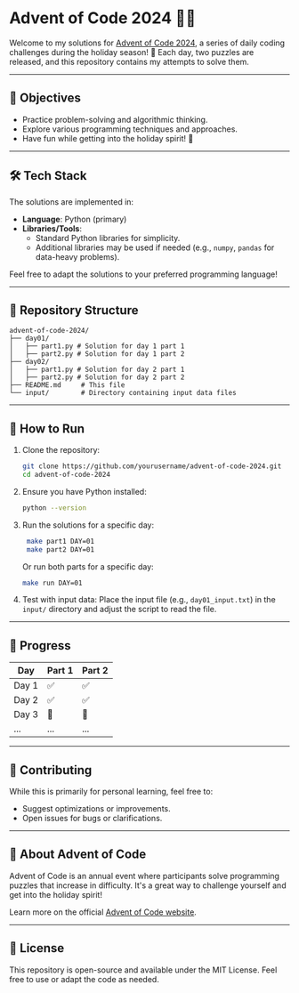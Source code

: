 
# Advent of Code 2024 🎄✨

Welcome to my solutions for [Advent of Code 2024](https://adventofcode.com/2024), a series of daily coding challenges during the holiday season! 🎁 Each day, two puzzles are released, and this repository contains my attempts to solve them.

---

## 🎯 Objectives
- Practice problem-solving and algorithmic thinking.
- Explore various programming techniques and approaches.
- Have fun while getting into the holiday spirit! 🌟

---

## 🛠️ Tech Stack
The solutions are implemented in:
- **Language**: Python (primary)
- **Libraries/Tools**: 
  - Standard Python libraries for simplicity.
  - Additional libraries may be used if needed (e.g., `numpy`, `pandas` for data-heavy problems).

Feel free to adapt the solutions to your preferred programming language!

---

## 📂 Repository Structure
```
advent-of-code-2024/
├── day01/
│   ├── part1.py # Solution for day 1 part 1
│   ├── part2.py # Solution for day 1 part 2
├── day02/
│   ├── part1.py # Solution for day 2 part 1
│   ├── part2.py # Solution for day 2 part 2
├── README.md     # This file
└── input/        # Directory containing input data files
```

---

## 🚀 How to Run
1. Clone the repository:
   ```bash
   git clone https://github.com/yourusername/advent-of-code-2024.git
   cd advent-of-code-2024
   ```

2. Ensure you have Python installed:
   ```bash
   python --version
   ```

3. Run the solutions for a specific day:
   ```bash
    make part1 DAY=01
    make part2 DAY=01
   ```

   Or run both parts for a specific day:
   ```bash
   make run DAY=01
   ```

4. Test with input data:
   Place the input file (e.g., `day01_input.txt`) in the `input/` directory and adjust the script to read the file.

---

## 📖 Progress
| Day  | Part 1 | Part 2 |
|------|--------|--------|
| Day 1 | ✅      | ✅      |
| Day 2 | ✅      | ✅      |
| Day 3 | 🚧      | 🚧      |
| ...  | ...    | ...    |

---

## 🤝 Contributing
While this is primarily for personal learning, feel free to:
- Suggest optimizations or improvements.
- Open issues for bugs or clarifications.

---

## 🎅 About Advent of Code
Advent of Code is an annual event where participants solve programming puzzles that increase in difficulty. It's a great way to challenge yourself and get into the holiday spirit!

Learn more on the official [Advent of Code website](https://adventofcode.com).

---

## 📜 License
This repository is open-source and available under the MIT License. Feel free to use or adapt the code as needed.
